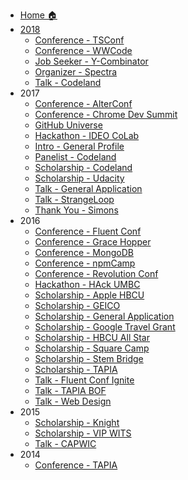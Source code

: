 * [Home 🏠](/README)
* [2018](2018/2018)
  * [Conference - TSConf](2018/tsconf)
  * [Conference - WWCode](2018/wwcode)
  * [Job Seeker - Y-Combinator](2018/y-combinator)
  * [Organizer - Spectra](2018/spectra)
  * [Talk - Codeland](2018/codeland)
* 2017
  * [Conference - AlterConf](2017/alterconf)
  * [Conference - Chrome Dev Summit](2017/chrome-dev-summit)
  * [GitHub Universe](2017/github-universe)
  * [Hackathon - IDEO CoLab](2017/ideo-co-lab)
  * [Intro - General Profile](2017/intro)
  * [Panelist - Codeland](2017/codeland-panelist)
  * [Scholarship - Codeland](2017/codeland)
  * [Scholarship - Udacity](2017/udacity-google-grow)
  * [Talk - General Application](2017/speaking)
  * [Talk - StrangeLoop](2017/strangeloop)
  * [Thank You - Simons](2017/simons)
* 2016
  * [Conference - Fluent Conf](2016/fluent)
  * [Conference - Grace Hopper](2016/grace-hopper)
  * [Conference - MongoDB](2016/mongo-db)
  * [Conference - npmCamp](2016/npm-camp)
  * [Conference - Revolution Conf](2016/rev-conf)
  * [Hackathon - HAck UMBC](2016/hack-umbc)
  * [Scholarship - Apple HBCU](2016/apple-hbcu)
  * [Scholarship - GEICO](2016/geico)
  * [Scholarship - General Application](2016/scholarship)
  * [Scholarship - Google Travel Grant](2016/google-travel-grant)
  * [Scholarship - HBCU All Star](2016/hbcu-allstar)
  * [Scholarship - Square Camp](2016/square-camp)
  * [Scholarship - Stem Bridge](2016/stem-bridge)
  * [Scholarship - TAPIA](2016/tapia)
  * [Talk - Fluent Conf Ignite](2016/fluent-ignite)
  * [Talk - TAPIA BOF](2016/tapia-bof)
  * [Talk - Web Design](2016/web-design)
* 2015
  * [Scholarship - Knight](2015/knight)
  * [Scholarship - VIP WITS](2015/vip-wits)
  * [Talk - CAPWIC](2015/capwic)
* 2014
  * [Conference - TAPIA](2014/tapia)
